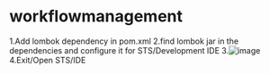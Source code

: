 # workflowmanagement
1.Add lombok dependency in pom.xml
2.find lombok jar in the dependencies and configure it for STS/Development IDE
3.![image](https://github.com/MadhuraChoukanavar/workflowmanagement/assets/114162076/44994e03-6d39-4a02-8fac-cbf3c9f69c23)
4.Exit/Open STS/IDE
